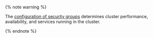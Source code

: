 {% note warning %}

The [configuration of security groups](../../managed-kubernetes/operations/connect/security-groups.md) determines cluster performance, availability, and services running in the cluster.

{% endnote %}